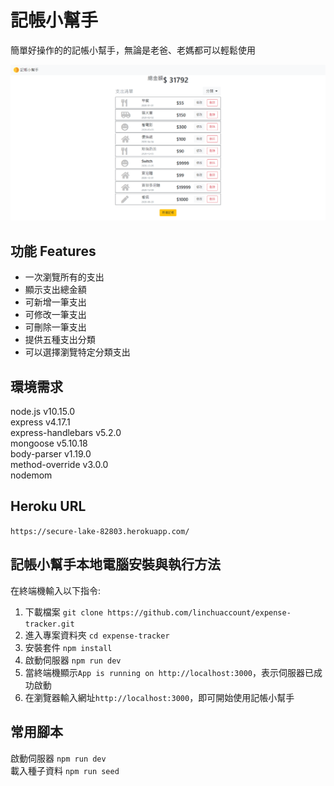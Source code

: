 # 記帳小幫手

簡單好操作的的記帳小幫手，無論是老爸、老媽都可以輕鬆使用

![image](https://github.com/linchuaccount/expense-tracker/blob/master/expense-tracker.png)

## 功能 Features

- 一次瀏覽所有的支出
- 顯示支出總金額
- 可新增一筆支出
- 可修改一筆支出
- 可刪除一筆支出
- 提供五種支出分類
- 可以選擇瀏覽特定分類支出

## 環境需求

node.js v10.15.0  
express v4.17.1  
express-handlebars v5.2.0  
mongoose v5.10.18  
body-parser v1.19.0  
method-override v3.0.0  
nodemom

## Heroku URL

`https://secure-lake-82803.herokuapp.com/`

## 記帳小幫手本地電腦安裝與執行方法

在終端機輸入以下指令:

1. 下載檔案
   `git clone https://github.com/linchuaccount/expense-tracker.git`
2. 進入專案資料夾
   `cd expense-tracker`
3. 安裝套件
   `npm install`
4. 啟動伺服器
   `npm run dev`
5. 當終端機顯示`App is running on http://localhost:3000`，表示伺服器已成功啟動
6. 在瀏覽器輸入網址`http://localhost:3000`，即可開始使用記帳小幫手

## 常用腳本

啟動伺服器 `npm run dev`  
載入種子資料 `npm run seed`

